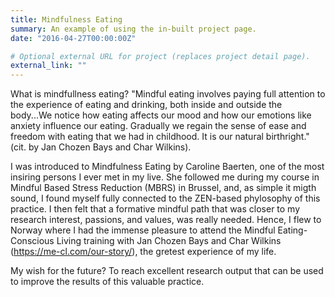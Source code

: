```yaml
---
title: Mindfulness Eating
summary: An example of using the in-built project page.
date: "2016-04-27T00:00:00Z"

# Optional external URL for project (replaces project detail page).
external_link: ""
---
```


What is mindfullness eating? 
"Mindful eating involves paying full attention to the experience of eating and drinking, both inside and outside the body...We notice how eating affects our mood and how our emotions like anxiety influence our eating. Gradually we regain the sense of ease and freedom with eating that we had in childhood. It is our natural birthright." (cit. by Jan Chozen Bays and Char Wilkins).

I was introduced to Mindfulness Eating by Caroline Baerten, one of the most insiring persons I ever met in my live. She followed me during my course in Mindful Based Stress Reduction (MBRS) in Brussel, and, as simple it migth sound, I found myself fully connected to the ZEN-based phylosophy of this practice. I then felt that a formative mindful path that was closer to my research interest, passions, and values, was really needed. Hence, I flew to Norway where I had the immense pleasure to attend the Mindful Eating-Conscious Living training with Jan Chozen Bays and Char Wilkins (https://me-cl.com/our-story/), the gretest experience of my life. 

My wish for the future? To reach excellent research output that can be used to improve the results of this valuable practice.
